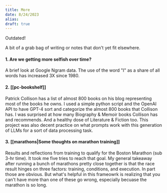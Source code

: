 ```yaml
---
title: More
date: 8/24/2023
alias:
draft: true
---
```

Outdated!

A bit of a grab bag of writing or notes that don't yet fit elsewhere.
#### 1. Are we getting more selfish over time? 
A brief look at Google Ngram data. The use of the word "I" as a share of all words has increased 3X since 1980.
#### 2. [[pc-bookshelf]]
Patrick Collison has a list of almost 800 books on his blog representing most of the books he owns. I used a simple python script and the OpenAI API to have GPT-4 sort and categorize the almost 800 books that Collison has. I was surprised at how many Biography & Memoir books Collison has and recommends. And a healthy dose of Literature & Fiction too. This project was also decent practice on what prompts work with this generation of LLMs for a sort of data processing task.
#### 3. [[marathons|Some thoughts on marathon training]]
Results and reflections from training to qualify for the Boston Marathon (sub 3-hr time). It took me five tries to reach that goal. My general takeaway after running a bunch of marathons pretty close together is that the race result hinges on three factors: training, conditions, and execution. In part those are obvious. But what's helpful in this frameowrk is realizing that you can't have more than one of these go wrong, especially becuase the marathon is so long.